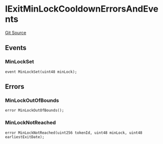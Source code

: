 # IExitMinLockCooldownErrorsAndEvents
[Git Source](https://github.com/aragon/ve-governance/blob/d1db1e959d76056114cf52b0b8a3ff8311778151/src/escrow/increasing/interfaces/IExitQueue.sol)


## Events
### MinLockSet

```solidity
event MinLockSet(uint48 minLock);
```

## Errors
### MinLockOutOfBounds

```solidity
error MinLockOutOfBounds();
```

### MinLockNotReached

```solidity
error MinLockNotReached(uint256 tokenId, uint48 minLock, uint48 earliestExitDate);
```

